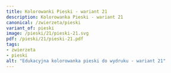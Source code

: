 ```yaml
---
title: Kolorowanki Pieski - wariant 21
description: Kolorowanka Pieski - wariant 21
canonical: /zwierzeta/pieski
variant_of: pieski
image: /pieski/21/pieski-21.svg
pdf: /pieski/21/pieski-21.pdf
tags:
- zwierzeta
- pieski
alt: "Edukacyjna kolorowanka pieski do wydruku - wariant 21"
---
```

